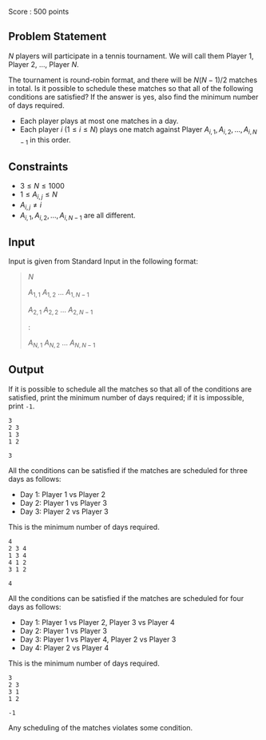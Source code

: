 Score : $500$ points

## Problem Statement

$N$ players will participate in a tennis tournament. We will call them Player $1$, Player $2$, $\ldots$, Player $N$.

The tournament is round-robin format, and there will be $N(N-1)/2$ matches in total.
Is it possible to schedule these matches so that all of the following conditions are satisfied? If the answer is yes, also find the minimum number of days required.

- Each player plays at most one matches in a day.
- Each player $i$ $(1 \leq i \leq N)$ plays one match against Player $A_{i, 1}, A_{i, 2}, \ldots, A_{i, N-1}$ in this order.

## Constraints

- $3 \leq N \leq 1000$
- $1 \leq A_{i, j} \leq N$
- $A_{i, j} \neq i$
- $A_{i, 1}, A_{i, 2}, \ldots, A_{i, N-1}$ are all different.

## Input

Input is given from Standard Input in the following format:

> $N$
> 
> $A_{1, 1}$ $A_{1, 2}$ $\ldots$ $A_{1, N-1}$
> 
> $A_{2, 1}$ $A_{2, 2}$ $\ldots$ $A_{2, N-1}$
> 
> $:$
> 
> $A_{N, 1}$ $A_{N, 2}$ $\ldots$ $A_{N, N-1}$

## Output

If it is possible to schedule all the matches so that all of the conditions are satisfied, print the minimum number of days required; if it is impossible, print `-1`.

```input1
3
2 3
1 3
1 2
```

```output1
3
```

All the conditions can be satisfied if the matches are scheduled for three days as follows:

- Day $1$: Player $1$ vs Player $2$
- Day $2$: Player $1$ vs Player $3$
- Day $3$: Player $2$ vs Player $3$

This is the minimum number of days required.

```input2
4
2 3 4
1 3 4
4 1 2
3 1 2
```

```output2
4
```

All the conditions can be satisfied if the matches are scheduled for four days as follows:

- Day $1$: Player $1$ vs Player $2$, Player $3$ vs Player $4$
- Day $2$: Player $1$ vs Player $3$
- Day $3$: Player $1$ vs Player $4$, Player $2$ vs Player $3$
- Day $4$: Player $2$ vs Player $4$

This is the minimum number of days required.

```input3
3
2 3
3 1
1 2
```

```output3
-1
```

Any scheduling of the matches violates some condition.